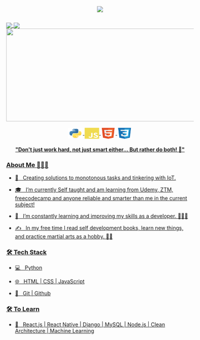 
<h1 align="center">
  <a href="PrinceNwaonicha.github.io">
    <img src="https://readme-typing-svg.herokuapp.com/?lines=Hello,+There!+✌🏽;This+is+P.C....;Nice+to+meet+you!&center=true&size=30">
  </a>
</h1>
<div>
  <a href="https://github.com/PrinceNwaonicha">
  <img height="180em"  align="center" src="https://github-readme-stats.vercel.app/api?username=PrinceNwaonicha&show_icons=true&hide_border=true&&count_private=true&include_all_commits=true&bg_color=90,00DBDE,FC00FF" />
  <img img height="180em"  align="center" src="https://github-readme-stats.vercel.app/api/top-langs/?username=PrinceNwaonicha&layout=compact&bg_color=90,00DBDE,FC00FF" />
    <img img height="250em"  width = "842" align="center" src="images/spiderverse.gif" />
</div>
  
<div  align="center"> 
  <div style="display: inline_block"><br>
  <img align="center" alt="Python" height="30" width="40" src="https://raw.githubusercontent.com/devicons/devicon/master/icons/python/python-original.svg"> 
  <img align="center" alt="Rafa-Js" height="30" width="40" src="https://raw.githubusercontent.com/devicons/devicon/master/icons/javascript/javascript-plain.svg">
  <img align="center" alt="HTML" height="30" width="40" src="https://raw.githubusercontent.com/devicons/devicon/master/icons/html5/html5-original.svg">
  <img align="center" alt="CSS" height="30" width="40" src="https://raw.githubusercontent.com/devicons/devicon/master/icons/css3/css3-original.svg">
    
</div>
 
#### "Don't just work hard, not just smart either... But rather do both! 💯"
 <div align="left"> 
 <h3>About Me 🧑🏾‍💻  </h3>

- 🤔 &nbsp; Creating solutions to monotonous tasks and tinkering with IoT.

- 🎓 &nbsp; I’m currently Self taught and am learning from Udemy, ZTM, freecodecamp and anyone reliable and smarter than me in the current subject!

- 🌱 &nbsp; I’m constantly learning and improving my skills as a developer. 👨🏾‍💻

- ✍️ &nbsp; In my free time I read self development books, learn new things, and practice martial arts as a hobby. 🥋🥊

<h3>🛠 Tech Stack</h3>

- 💻 &nbsp; Python 

- 🌐 &nbsp; HTML | CSS | JavaScript

<!-- - 🛢 &nbsp;  -->

- 🔧 &nbsp; Git | Github

<h3>🛠 To Learn</h3>

- 🔧 &nbsp; React.js | React Native | Django | MySQL | Node.js | Clean Architecture | Machine Learning
 </div>
